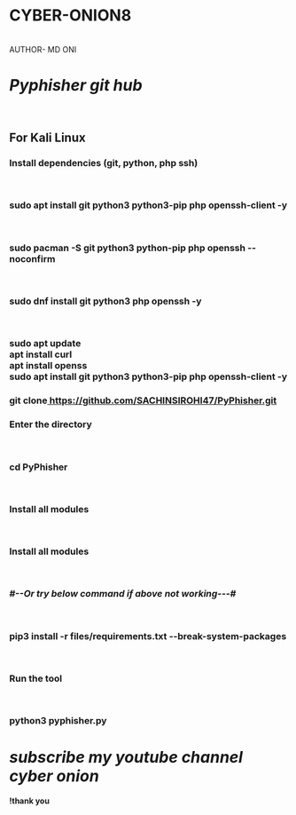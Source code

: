  # CYBER-ONION8
<BR> 
AUTHOR- MD ONI
<i><H1> Pyphisher git hub</H1></i><br> 
<h2>For Kali Linux </h2>
<h3>Install dependencies (git, python, php ssh) </h3><br>
<h3> sudo apt install git python3 python3-pip php openssh-client -y</h3><br>
<h3>sudo pacman -S git python3 python-pip php openssh --noconfirm</h3><br>
<h3>sudo dnf install git python3 php openssh -y</h3><br> 
<h3>sudo apt update<br>
 apt install curl<br>
 apt install openss<br>
 sudo apt install git python3 python3-pip php openssh-client -y<br></h3>
<h3> git clone<u> https://github.com/SACHINSIROHI47/PyPhisher.git</h3></u> 
<h3> Enter the directory</h3><br>
<h3> cd PyPhisher</h3><br> 
<h3>Install all modules</h3><br>
<h3>Install all modules</h3><br>
<i><h3>#--Or try below command if above not working---#</h3></i><br>
<h3>pip3 install -r files/requirements.txt --break-system-packages</h3><br>
<h3>Run the tool</h3> <br>
<h3>python3 pyphisher.py</h3>

<i><h1> subscribe my youtube channel  cyber onion </h1></i>
<B>!thank you</B>


 

